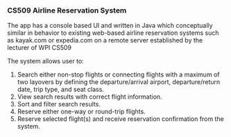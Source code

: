 ### CS509 Airline Reservation System 
The app has a console based UI and written in Java which conceptually similar in behavior to existing web-based airline reservation systems such as kayak.com or expedia.com on a remote server established by the lecturer of WPI CS509

The system allows user to:
1. Search either non-stop flights or connecting flights with a maximum of two layovers by defining the departure/arrival airport, departure/return date, trip type, and seat class.
2. View search results with correct flight information.
3. Sort and filter search results.
4. Reserve either one-way or round-trip flights.
5. Reserve selected flight(s) and receive reservation confirmation from the system.

